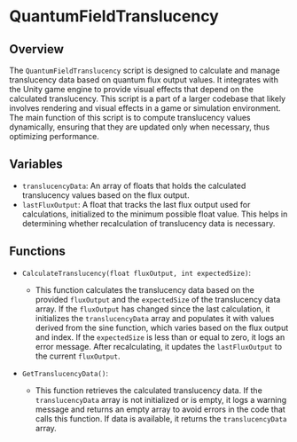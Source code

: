 # QuantumFieldTranslucency

## Overview
The `QuantumFieldTranslucency` script is designed to calculate and manage translucency data based on quantum flux output values. It integrates with the Unity game engine to provide visual effects that depend on the calculated translucency. This script is a part of a larger codebase that likely involves rendering and visual effects in a game or simulation environment. The main function of this script is to compute translucency values dynamically, ensuring that they are updated only when necessary, thus optimizing performance.

## Variables
- `translucencyData`: An array of floats that holds the calculated translucency values based on the flux output.
- `lastFluxOutput`: A float that tracks the last flux output used for calculations, initialized to the minimum possible float value. This helps in determining whether recalculation of translucency data is necessary.

## Functions
- `CalculateTranslucency(float fluxOutput, int expectedSize)`: 
  - This function calculates the translucency data based on the provided `fluxOutput` and the `expectedSize` of the translucency data array. If the `fluxOutput` has changed since the last calculation, it initializes the `translucencyData` array and populates it with values derived from the sine function, which varies based on the flux output and index. If the `expectedSize` is less than or equal to zero, it logs an error message. After recalculating, it updates the `lastFluxOutput` to the current `fluxOutput`.

- `GetTranslucencyData()`: 
  - This function retrieves the calculated translucency data. If the `translucencyData` array is not initialized or is empty, it logs a warning message and returns an empty array to avoid errors in the code that calls this function. If data is available, it returns the `translucencyData` array.